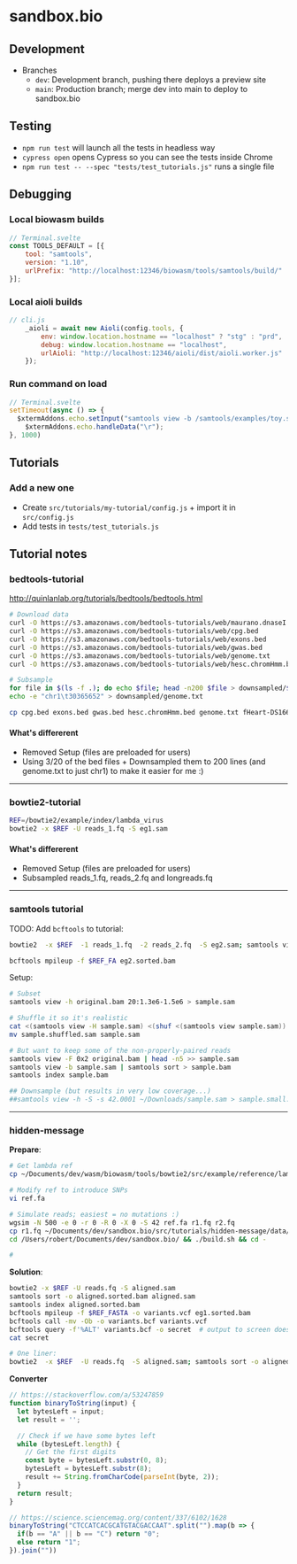 # sandbox.bio

## Development

* Branches
  * `dev`: Development branch, pushing there deploys a preview site
  * `main`: Production branch; merge dev into main to deploy to sandbox.bio

## Testing

* `npm run test` will launch all the tests in headless way
* `cypress open` opens Cypress so you can see the tests inside Chrome
* `npm run test -- --spec "tests/test_tutorials.js"` runs a single file

## Debugging

### Local biowasm builds

```javascript
// Terminal.svelte
const TOOLS_DEFAULT = [{
	tool: "samtools",
	version: "1.10",
	urlPrefix: "http://localhost:12346/biowasm/tools/samtools/build/"
}];
```

### Local aioli builds

```javascript
// cli.js
	_aioli = await new Aioli(config.tools, {
		env: window.location.hostname == "localhost" ? "stg" : "prd",
		debug: window.location.hostname == "localhost",
		urlAioli: "http://localhost:12346/aioli/dist/aioli.worker.js"
	});
```

### Run command on load

```javascript
// Terminal.svelte
setTimeout(async () => {
  $xtermAddons.echo.setInput("samtools view -b /samtools/examples/toy.sam > bad.bam; samtools quickcheck bad.bam");
	$xtermAddons.echo.handleData("\r");
}, 1000)
```


## Tutorials

### Add a new one

* Create `src/tutorials/my-tutorial/config.js` + import it in `src/config.js`
* Add tests in `tests/test_tutorials.js`


## Tutorial notes

### bedtools-tutorial

http://quinlanlab.org/tutorials/bedtools/bedtools.html

```bash
# Download data
curl -O https://s3.amazonaws.com/bedtools-tutorials/web/maurano.dnaseI.tgz
curl -O https://s3.amazonaws.com/bedtools-tutorials/web/cpg.bed
curl -O https://s3.amazonaws.com/bedtools-tutorials/web/exons.bed
curl -O https://s3.amazonaws.com/bedtools-tutorials/web/gwas.bed
curl -O https://s3.amazonaws.com/bedtools-tutorials/web/genome.txt
curl -O https://s3.amazonaws.com/bedtools-tutorials/web/hesc.chromHmm.bed

# Subsample
for file in $(ls -f .); do echo $file; head -n200 $file > downsampled/$file; done
echo -e "chr1\t30365652" > downsampled/genome.txt

cp cpg.bed exons.bed gwas.bed hesc.chromHmm.bed genome.txt fHeart-DS16621.hotspot.twopass.fdr0.05.merge.bed fHeart-DS15839.hotspot.twopass.fdr0.05.merge.bed fSkin_fibro_bicep_R-DS19745.hg19.hotspot.twopass.fdr0.05.merge.bed ../../tutorials/1-intro-to-bedtools/data
```

#### What's differerent
* Removed Setup (files are preloaded for users)
* Using 3/20 of the bed files + Downsampled them to 200 lines (and genome.txt to just chr1) to make it easier for me :)

---

### bowtie2-tutorial

```bash
REF=/bowtie2/example/index/lambda_virus
bowtie2 -x $REF -U reads_1.fq -S eg1.sam
```

#### What's differerent
* Removed Setup (files are preloaded for users)
* Subsampled reads_1.fq, reads_2.fq and longreads.fq

---

### samtools tutorial

TODO: Add `bcftools` to tutorial:

```bash
bowtie2  -x $REF  -1 reads_1.fq  -2 reads_2.fq  -S eg2.sam; samtools view eg2.sam -o eg2.bam; samtools sort eg2.sam -o eg2.sorted.bam

bcftools mpileup -f $REF_FA eg2.sorted.bam
```

Setup:

```bash
# Subset
samtools view -h original.bam 20:1.3e6-1.5e6 > sample.sam

# Shuffle it so it's realistic
cat <(samtools view -H sample.sam) <(shuf <(samtools view sample.sam)) > sample.shuffled.sam
mv sample.shuffled.sam sample.sam

# But want to keep some of the non-properly-paired reads
samtools view -F 0x2 original.bam | head -n5 >> sample.sam
samtools view -b sample.sam | samtools sort > sample.bam
samtools index sample.bam

## Downsample (but results in very low coverage...)
##samtools view -h -S -s 42.0001 ~/Downloads/sample.sam > sample.small.sam
```

---

### hidden-message

**Prepare**:

```bash
# Get lambda ref
cp ~/Documents/dev/wasm/biowasm/tools/bowtie2/src/example/reference/lambda_virus.fa ref.fa

# Modify ref to introduce SNPs
vi ref.fa

# Simulate reads; easiest = no mutations :)
wgsim -N 500 -e 0 -r 0 -R 0 -X 0 -S 42 ref.fa r1.fq r2.fq
cp r1.fq ~/Documents/dev/sandbox.bio/src/tutorials/hidden-message/data/reads.fq
cd /Users/robert/Documents/dev/sandbox.bio/ && ./build.sh && cd -

# 
```

**Solution**:

```bash
bowtie2 -x $REF -U reads.fq -S aligned.sam
samtools sort -o aligned.sorted.bam aligned.sam
samtools index aligned.sorted.bam
bcftools mpileup -f $REF_FASTA -o variants.vcf eg1.sorted.bam
bcftools call -mv -Ob -o variants.bcf variants.vcf
bcftools query -f'%ALT' variants.bcf -o secret  # output to screen doesn't work b/c not flushed
cat secret

# One liner:
bowtie2  -x $REF  -U reads.fq  -S aligned.sam; samtools sort -o aligned.sorted.bam aligned.sam; samtools index aligned.sorted.bam; bcftools mpileup -f $REF_FASTA -o variants.vcf aligned.sorted.bam; bcftools call -mv -Ob -o variants.bcf variants.vcf; bcftools query -f'%ALT' variants.bcf -o secret; cat secret
```

**Converter**

```js
// https://stackoverflow.com/a/53247859
function binaryToString(input) {
  let bytesLeft = input;
  let result = '';

  // Check if we have some bytes left
  while (bytesLeft.length) {
    // Get the first digits
    const byte = bytesLeft.substr(0, 8);
    bytesLeft = bytesLeft.substr(8);
    result += String.fromCharCode(parseInt(byte, 2));
  }
  return result;
}

// https://science.sciencemag.org/content/337/6102/1628
binaryToString("CTCCATCACGCATGTACGACCAAT".split("").map(b => {
  if(b == "A" || b == "C") return "0";
  else return "1";
}).join(""))
```
